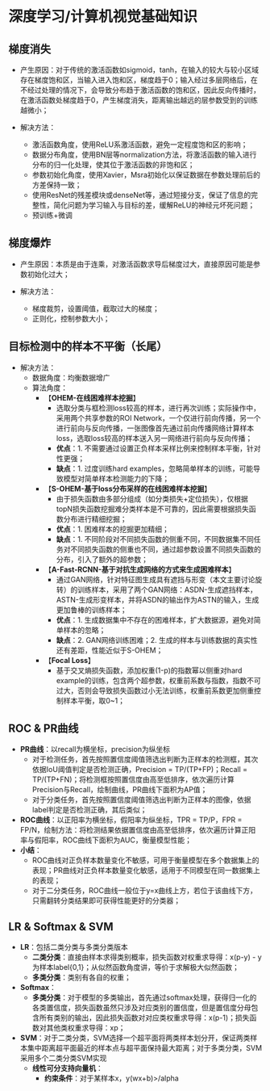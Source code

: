 # 深度学习/计算机视觉基础知识

## 梯度消失

* 产生原因：对于传统的激活函数如sigmoid，tanh，在输入的较大与较小区域存在梯度饱和区，当输入进入饱和区，梯度趋于0；输入经过多层网络后，在不经过处理的情况下，会导致分布趋于激活函数的饱和区，因此反向传播时，在激活函数处梯度趋于0，产生梯度消失，距离输出越远的层参数受到的训练越微小；

* 解决方法：
    * 激活函数角度，使用ReLU系激活函数，避免一定程度饱和区的影响；
    * 数据分布角度，使用BN层等normalization方法，将激活函数的输入进行分布的归一化处理，使其位于激活函数的非饱和区；
    * 参数初始化角度，使用Xavier，Msra初始化以保证数据在参数处理前后的方差保持一致；
    * 使用ResNet的残差模块或denseNet等，通过短接分支，保证了信息的完整性，简化问题为学习输入与目标的差，缓解ReLU的神经元坏死问题；
    * 预训练+微调

## 梯度爆炸

* 产生原因：本质是由于连乘，对激活函数求导后梯度过大，直接原因可能是参数初始化过大；

* 解决方法：
    * 梯度裁剪，设置阈值，截取过大的梯度；
    * 正则化，控制参数大小；

## 目标检测中的样本不平衡（长尾）

* 解决方法：
   * 数据角度：均衡数据增广
   * 算法角度：
      * 【**OHEM-在线困难样本挖掘**】
         * 选取分类与框检测loss较高的样本，进行再次训练；实际操作中，采用两个共享参数的ROI Network，一个仅进行前向传播，另一个进行前向与反向传播，一张图像首先通过前向传播网络计算样本loss，选取loss较高的样本送入另一网络进行前向与反向传播；
         * **优点**：1. 不需要通过设置正负样本采样比例来控制样本平衡，针对性更强；
         * **缺点**：1. 过度训练hard examples，忽略简单样本的训练，可能导致模型对简单样本检测能力的下降；
      * 【**S-OHEM-基于loss分布采样的在线困难样本挖掘**】
         * 由于损失函数由多部分组成（如分类损失+定位损失），仅根据topN损失函数挖掘难分类样本是不可靠的，因此需要根据损失函数分布进行精细挖掘；
         * **优点**：1. 困难样本的挖掘更加精细；
         * **缺点**：1. 不同阶段对不同损失函数的侧重不同，不同数据集不同任务对不同损失函数的侧重也不同，通过超参数设置不同损失函数的分布，引入了额外的超参数；
      * 【**A-Fast-RCNN-基于对抗生成网络的方式来生成困难样本**】
         * 通过GAN网络，针对特征图生成具有遮挡与形变（本文主要讨论旋转）的训练样本，采用了两个GAN网络：ASDN-生成遮挡样本，ASTN-生成形变样本，并将ASDN的输出作为ASTN的输入，生成更加鲁棒的训练样本；
         * **优点**：1. 生成数据集中不存在的困难样本，扩大数据源，避免对简单样本的忽略；
         * **缺点**：2. GAN网络训练困难；2. 生成的样本与训练数据的真实性还有差距，性能近似于S-OHEM；
      * 【**Focal Loss**】
         * 基于交叉熵损失函数，添加权重(1-p)的指数幂以侧重对hard example的训练，包含两个超参数，权重前系数与指数，指数不可过大，否则会导致损失函数过小无法训练，权重前系数更加侧重控制样本平衡，取0~1；

## ROC & PR曲线

* **PR曲线**：以recall为横坐标，precision为纵坐标
   * 对于检测任务，首先按照置信度阈值筛选出判断为正样本的检测框，其次依据IoU阈值判定是否检测正确，Precision = TP/(TP+FP)；Recall = TP/(TP+FN)；将检测框按照置信度由高至低排序，依次遍历计算Precision与Recall，绘制曲线，PR曲线下面积为AP值；
   * 对于分类任务，首先按照置信度阈值筛选出判断为正样本的图像，依据label判定是否检测正确，其后类似；
* **ROC曲线**：以正阳率为横坐标，假阳率为纵坐标，TPR = TP/P，FPR = FP/N，绘制方法：将检测结果依据置信度由高至低排序，依次遍历计算正阳率与假阳率，ROC曲线下面积为AUC，衡量模型性能；
* **小结**：
   * ROC曲线对正负样本数量变化不敏感，可用于衡量模型在多个数据集上的表现；PR曲线对正负样本数量变化敏感，适用于不同模型在同一数据集上的表现；
   * 对于二分类任务，ROC曲线一般位于y=x曲线上方，若位于该曲线下方，只需翻转分类结果即可获得性能更好的分类器；

## LR & Softmax & SVM

* **LR**：包括二类分类与多类分类版本
   * **二类分类**：直接由样本求得类别概率，损失函数对权重求导得：x(p-y) - y为样本label{0,1}；从似然函数角度讲，等价于求解极大似然函数；
   * **多类分类**：类别有各自的权重；
* **Softmax**：
   * **多类分类**：对于模型的多类输出，首先通过softmax处理，获得归一化的各类置信度，损失函数虽然只涉及对应类别的置信度，但是置信度分母包含所有类别的输出，因此损失函数对对应类权重求导得：x(p-1)；损失函数对其他类权重求导得：xp；
* **SVM**：对于二类分类，SVM选择一个超平面将两类样本划分开，保证两类样本集中距离超平面最近的样本点与超平面保持最大距离；对于多类分类，SVM采用多个二类分类SVM实现
   * **线性可分支持向量机**：
      * **约束条件**：对于某样本x，y(wx+b)>/alpha

